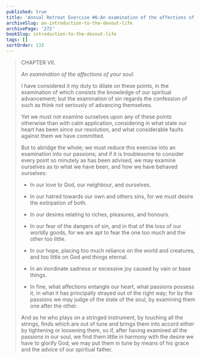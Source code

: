 ```yaml
---
published: true
title: 'Annual Retreat Exercise #6:An examination of the affections of your soul'
archiveSlug: an-introduction-to-the-devout-life
archivePage: '272'
bookSlug: introduction-to-the-devout-life
tags: []
sortOrder: 133
---
```


> CHAPTER VII.
>
> *An examination of the affections of your soul.*
>
> I have considered it my duty to dilate on these points, in the examination of which consists the knowledge of our spiritual advancement; but the examination of sin regards the confession of such as think not seriously of advancing themselves.
>
> Yet we must not examine ourselves upon any of these points otherwise than with calm application, considering in what state our heart has been since our resolution, and what considerable faults against them we have committed.
>
> But to abridge the whole; we must reduce this exercise into an examination into our passions; and if it is troublesome to consider every point so minutely as has been advised, we may examine ourselves as to what we have been, and how we have behaved ourselves:
>
> * In our love to God, our neighbour, and ourselves.
>
> * In our hatred towards our own and others sins, for we must desire the extirpation of both.
>
> * In our desires relating to riches, pleasures, and honours.
>
> * In our fear of the dangers of sin, and in that of the loss of our worldly goods, for we are apt to fear the one too much and the other too little.
>
> * In our hope, placing too much reliance on the world and creatures, and too little on God and things eternal.
>
> * In an inordinate sadness or excessive joy caused by vain or base things.
>
> * In fine, what affections entangle our heart, what passions possess it, in what it has principally strayed out of the right way; for by the passions we may judge of the state of the soul, by examining them one after the other.
>
> And as he who plays on a stringed instrument, by touching all the strings, finds which are out of tune and brings them into accord either by tightening or loosening them, so if, after having examined all the passions in our soul, we find them little in harmony with the desire we have to glorify God, we may put them in tune by means of his grace and the advice of our spiritual father.
